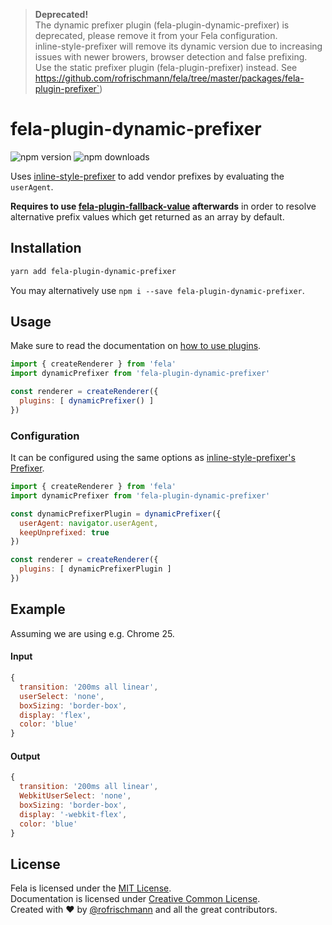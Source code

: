 > **Deprecated!**<br>The dynamic prefixer plugin (fela-plugin-dynamic-prefixer) is deprecated, please remove it from your Fela configuration.<br>inline-style-prefixer will remove its dynamic version due to increasing issues with newer browers, browser detection and false prefixing.<br>Use the static prefixer plugin (fela-plugin-prefixer) instead. See https://github.com/rofrischmann/fela/tree/master/packages/fela-plugin-prefixer`)

# fela-plugin-dynamic-prefixer

<img alt="npm version" src="https://badge.fury.io/js/ffela-plugin-dynamic-prefixer.svg"> <img alt="npm downloads" src="https://img.shields.io/npm/dm/fela-plugin-dynamic-prefixer.svg">

Uses [inline-style-prefixer](https://github.com/rofrischmann/inline-style-prefixer) to add vendor prefixes by evaluating the `userAgent`.

**Requires to use [fela-plugin-fallback-value](../fela-plugin-fallback-value/) afterwards** in order to resolve alternative prefix values which get returned as an array by default.

## Installation
```sh
yarn add fela-plugin-dynamic-prefixer
```
You may alternatively use `npm i --save fela-plugin-dynamic-prefixer`.

## Usage
Make sure to read the documentation on [how to use plugins](http://fela.js.org/docs/advanced/Plugins.html).

```javascript
import { createRenderer } from 'fela'
import dynamicPrefixer from 'fela-plugin-dynamic-prefixer'

const renderer = createRenderer({
  plugins: [ dynamicPrefixer() ]
})
```


### Configuration
It can be configured using the same options as [inline-style-prefixer's Prefixer](https://github.com/rofrischmann/inline-style-prefixer/blob/master/docs/API.md#configuration).

```javascript
import { createRenderer } from 'fela'
import dynamicPrefixer from 'fela-plugin-dynamic-prefixer'

const dynamicPrefixerPlugin = dynamicPrefixer({
  userAgent: navigator.userAgent,
  keepUnprefixed: true
})

const renderer = createRenderer({
  plugins: [ dynamicPrefixerPlugin ]
})
```

## Example
Assuming we are using e.g. Chrome 25.

#### Input
```javascript
{
  transition: '200ms all linear',
  userSelect: 'none',
  boxSizing: 'border-box',
  display: 'flex',
  color: 'blue'
}
```
#### Output
```javascript
{
  transition: '200ms all linear',
  WebkitUserSelect: 'none',
  boxSizing: 'border-box',
  display: '-webkit-flex',
  color: 'blue'
}
```

## License
Fela is licensed under the [MIT License](http://opensource.org/licenses/MIT).<br>
Documentation is licensed under [Creative Common License](http://creativecommons.org/licenses/by/4.0/).<br>
Created with ♥ by [@rofrischmann](http://rofrischmann.de) and all the great contributors.
